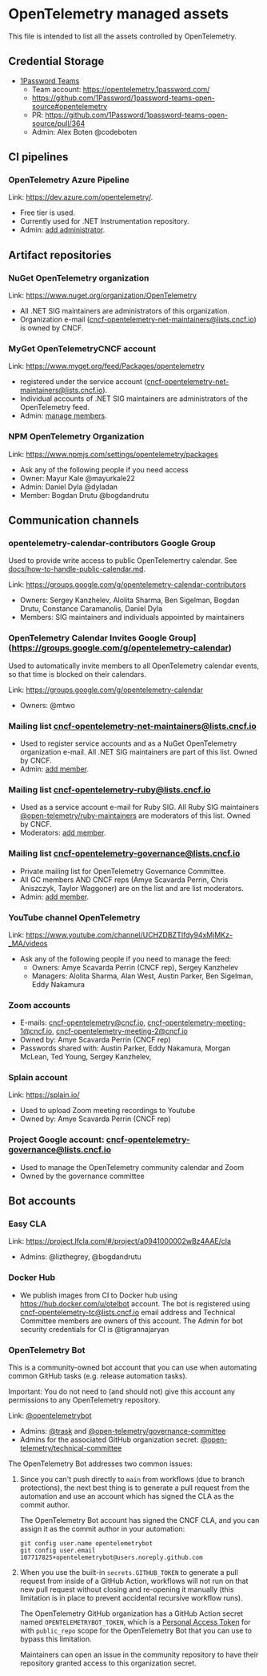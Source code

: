 # OpenTelemetry managed assets

This file is intended to list all the assets controlled by OpenTelemetry.

## Credential Storage

- [1Password Teams](https://1password.com/)
  - Team account: https://opentelemetry.1password.com/
  - https://github.com/1Password/1password-teams-open-source#opentelemetry
  - PR: https://github.com/1Password/1password-teams-open-source/pull/364
  - Admin: Alex Boten @codeboten

## CI pipelines

### OpenTelemetry Azure Pipeline

Link: https://dev.azure.com/opentelemetry/.

- Free tier is used.
- Currently used for .NET Instrumentation repository.
- Admin: [add administrator](https://dev.azure.com/opentelemetry/pipelines/_settings/).

## Artifact repositories

### NuGet OpenTelemetry organization

Link: https://www.nuget.org/organization/OpenTelemetry

- All .NET SIG maintainers are administrators of this organization.
- Organization e-mail (cncf-opentelemetry-net-maintainers@lists.cncf.io) is owned by CNCF.

### MyGet OpenTelemetryCNCF account

Link: https://www.myget.org/feed/Packages/opentelemetry

- registered under the service account (cncf-opentelemetry-net-maintainers@lists.cncf.io).
- Individual accounts of .NET SIG maintainers are administrators of the OpenTelemetry feed.
- Admin: [manage members](https://www.myget.org/feed/Security/opentelemetry).

### NPM OpenTelemetry Organization

Link: https://www.npmjs.com/settings/opentelemetry/packages

- Ask any of the following people if you need access
- Owner: Mayur Kale @mayurkale22
- Admin: Daniel Dyla @dyladan
- Member: Bogdan Drutu @bogdandrutu

## Communication channels

### opentelemetry-calendar-contributors Google Group

Used to provide write access to public OpenTelemertry calendar. See [docs/how-to-handle-public-calendar.md](docs/how-to-handle-public-calendar.md).

Link: https://groups.google.com/g/opentelemetry-calendar-contributors

- Owners: Sergey Kanzhelev, Alolita Sharma, Ben Sigelman, Bogdan Drutu, Constance Caramanolis, Daniel Dyla
- Members: SIG maintainers and individuals appointed by maintainers

### OpenTelemetry Calendar Invites Google Group](https://groups.google.com/g/opentelemetry-calendar)

Used to automatically invite members to all OpenTelemetry calendar events, so that time is blocked on their calendars.

Link: https://groups.google.com/g/opentelemetry-calendar

- Owners: @mtwo

### Mailing list cncf-opentelemetry-net-maintainers@lists.cncf.io

- Used to register service accounts and as a NuGet OpenTelemetry organization e-mail. All .NET SIG maintainers are part of this list. Owned by CNCF.
- Admin: [add member](https://lists.cncf.io/g/cncf-opentelemetry-net-maintainers/).

### Mailing list cncf-opentelemetry-ruby@lists.cncf.io

- Used as a service account e-mail for Ruby SIG. All Ruby SIG maintainers [@open-telemetry/ruby-maintainers](https://github.com/orgs/open-telemetry/teams/ruby-maintainers) are moderators of this list. Owned by CNCF.
- Moderators: [add member](https://lists.cncf.io/g/cncf-opentelemetry-ruby/members).

### Mailing list cncf-opentelemetry-governance@lists.cncf.io

- Private mailing list for OpenTelemetry Governance Committee.
- All GC members AND CNCF reps (Amye Scavarda Perrin, Chris Aniszczyk, Taylor Waggoner) are on the list and are list moderators.
- Admin: [add member](https://lists.cncf.io/g/cncf-opentelemetry-governance/members).

### YouTube channel OpenTelemetry

Link: https://www.youtube.com/channel/UCHZDBZTIfdy94xMjMKz-_MA/videos

- Ask any of the following people if you need to manage the feed:
  - Owners: Amye Scavarda Perrin (CNCF rep), Sergey Kanzhelev
  - Managers: Alolita Sharma, Alan West, Austin Parker, Ben Sigelman, Eddy Nakamura

### Zoom accounts

- E-mails: cncf-opentelemetry@cncf.io, cncf-opentelemetry-meeting-1@cncf.io, cncf-opentelemetry-meeting-2@cncf.io
- Owned by: Amye Scavarda Perrin (CNCF rep)
- Passwords shared with: Austin Parker, Eddy Nakamura, Morgan McLean, Ted Young, Sergey Kanzhelev,

### Splain account

Link: https://splain.io/

- Used to upload Zoom meeting recordings to Youtube
- Owned by: Amye Scavarda Perrin (CNCF rep)

### Project Google account: cncf-opentelemetry-governance@lists.cncf.io

- Used to manage the OpenTelemetry community calendar and Zoom
- Owned by the governance committee

## Bot accounts

### Easy CLA

Link: https://project.lfcla.com/#/project/a0941000002wBz4AAE/cla

- Admins: @lizthegrey, @bogdandrutu

### Docker Hub

- We publish images from CI to Docker hub using https://hub.docker.com/u/otelbot account. The bot is registered using cncf-opentelemetry-tc@lists.cncf.io email address and Technical Committee members are owners of this account. The Admin for bot security credentials for CI is @tigrannajaryan

### OpenTelemetry Bot

This is a community-owned bot account that you can use when automating common GitHub tasks
(e.g. release automation tasks).

Important: You do not need to (and should not) give this account any permissions to any OpenTelemetry repository.

Link: [@opentelemetrybot](https://github.com/opentelemetrybot)

- Admins: [@trask](https://github.com/trask) and
  [@open-telemetry/governance-committee](https://github.com/orgs/open-telemetry/teams/governance-committee)
- Admins for the associated GitHub organization secret:
  [@open-telemetry/technical-committee](https://github.com/orgs/open-telemetry/teams/technical-committee)

The OpenTelemetry Bot addresses two common issues:

1. Since you can't push directly to `main` from workflows (due to branch protections), the next best thing is to
   generate a pull request from the automation and use an account which has signed the CLA as the commit author.

   The OpenTelemetry Bot account has signed the CNCF CLA, and you can assign it as the commit author in your automation:

   ```
   git config user.name opentelemetrybot
   git config user.email 107717825+opentelemetrybot@users.noreply.github.com
   ```

2. When you use the built-in `secrets.GITHUB_TOKEN` to generate a pull request from inside of a GitHub Action, workflows
   will not run on that new pull request without closing and re-opening it manually (this limitation is in place to
   prevent accidental recursive workflow runs).

   The OpenTelemetry GitHub organization has a GitHub Action secret named `OPENTELEMETRYBOT_TOKEN`, which is a
   [Personal Access Token][] for with `public_repo` scope for the OpenTelemetry Bot that you can use to bypass this
   limitation.

   Maintainers can open an issue in the community repository to have their repository granted access to this
   organization secret.

   [Personal Access Token]: https://docs.github.com/en/authentication/keeping-your-account-and-data-secure/creating-a-personal-access-token
